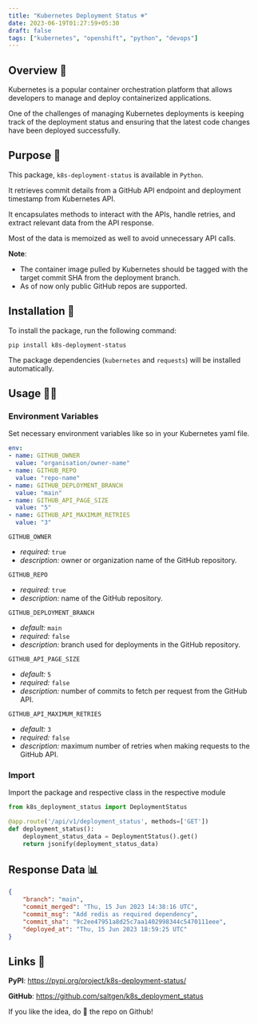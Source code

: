 ```yaml
---
title: "Kubernetes Deployment Status ☸️"
date: 2023-06-19T01:27:59+05:30
draft: false
tags: ["kubernetes", "openshift", "python", "devops"]
---
```


## Overview 🔭

Kubernetes is a popular container orchestration platform that allows developers to manage and deploy containerized applications. 

One of the challenges of managing Kubernetes deployments is keeping track of the deployment status and ensuring that the latest code changes have been deployed successfully.


## Purpose 🚀

This package, `k8s-deployment-status` is available in `Python`.

It retrieves commit details from a GitHub API endpoint and deployment timestamp from Kubernetes API. 

It encapsulates methods to interact with the APIs, handle retries, and extract relevant data from the API response. 

Most of the data is memoized as well to avoid unnecessary API calls.


**Note**: 
 - The container image pulled by Kubernetes should be tagged with the target commit SHA from the deployment branch.
 - As of now only public GitHub repos are supported.

## Installation 🔧

To install the package, run the following command:

```
pip install k8s-deployment-status
```

The package dependencies (`kubernetes` and `requests`) will be installed automatically.


## Usage 🏄‍♂️

### Environment Variables

Set necessary environment variables like so in your Kubernetes yaml file.

```yaml
env:
- name: GITHUB_OWNER
  value: "organisation/owner-name"
- name: GITHUB_REPO
  value: "repo-name"
- name: GITHUB_DEPLOYMENT_BRANCH
  value: "main"
- name: GITHUB_API_PAGE_SIZE
  value: "5"
- name: GITHUB_API_MAXIMUM_RETRIES
  value: "3"
```

`GITHUB_OWNER`

- _required:_ `true`
- _description:_ owner or organization name of the GitHub repository.


`GITHUB_REPO`

- _required:_ `true`
- _description:_ name of the GitHub repository.


`GITHUB_DEPLOYMENT_BRANCH`

- _default:_ `main`
- _required:_ `false`
- _description:_ branch used for deployments in the GitHub repository.


`GITHUB_API_PAGE_SIZE`

- _default:_ `5`
- _required:_ `false`
- _description:_ number of commits to fetch per request from the GitHub API.


`GITHUB_API_MAXIMUM_RETRIES`

- _default:_ `3`
- _required:_ `false`
- _description:_ maximum number of retries when making requests to the GitHub API.

### Import

Import the package and respective class in the respective module

```python
from k8s_deployment_status import DeploymentStatus

@app.route('/api/v1/deployment_status', methods=['GET'])
def deployment_status():
    deployment_status_data = DeploymentStatus().get()
    return jsonify(deployment_status_data)
```

## Response Data 📊

```json
{
    "branch": "main",
    "commit_merged": "Thu, 15 Jun 2023 14:38:16 UTC",
    "commit_msg": "Add redis as required dependency",
    "commit_sha": "9c2ee47951a8d25c7aa1402998344c5470111eee",
    "deployed_at": "Thu, 15 Jun 2023 18:59:25 UTC"
}

```

## Links 🔗

__PyPI__: https://pypi.org/project/k8s-deployment-status/

__GitHub__: https://github.com/saltgen/k8s_deployment_status

If you like the idea, do 🌟 the repo on Github!
